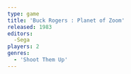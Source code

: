```yaml
---
type: game
title: 'Buck Rogers : Planet of Zoom'
released: 1983
editors: 
  -Sega
players: 2
genres:
  - 'Shoot Them Up'
---
```


